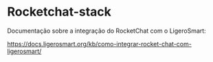 # Rocketchat-stack

Documentação sobre a integração do RocketChat com o LigeroSmart:

https://docs.ligerosmart.org/kb/como-integrar-rocket-chat-com-ligerosmart/
